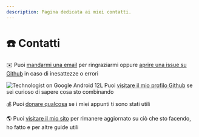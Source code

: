```yaml
---
description: Pagina dedicata ai miei contatti.
---
```


# ☎️ Contatti

✉️ Puoi [mandarmi una email](mailto:dag7@pr) per ringraziarmi oppure [aprire una issue su Github](https://github.com/dag7dev/appunti-uni/issues) in caso di inesattezze o errori

<img src="https://emojipedia-us.s3.dualstack.us-west-1.amazonaws.com/thumbs/160/google/313/technologist_1f9d1-200d-1f4bb.png" alt="Technologist on Google Android 12L" data-size="line"> Puoi [visitare il mio profilo Github](https://github.com/dag7dev) se sei curioso di sapere cosa sto combinando

💰 Puoi [donare qualcosa](https://paypal.me/therealdag7) se i miei appunti ti sono stati utili

🌎 Puoi [visitare il mio sito](https://dag7.it) per rimanere aggiornato su ciò che sto facendo, ho fatto e per altre guide utili
